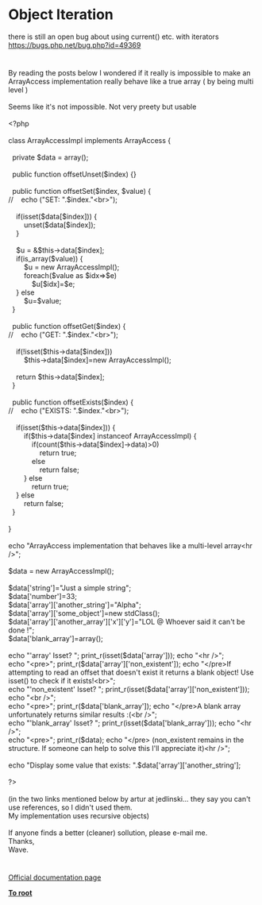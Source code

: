 # Object Iteration




<div class="phpcode"><span class="html">
there is still an open bug about using current() etc. with iterators<br><a href="https://bugs.php.net/bug.php?id=49369" rel="nofollow" target="_blank">https://bugs.php.net/bug.php?id=49369</a></span>
</div>
  

#


<div class="phpcode"><span class="html">
By reading the posts below I wondered if it really is impossible to make an ArrayAccess implementation really behave like a true array ( by being multi level )<br><br>Seems like it&apos;s not impossible. Not very preety but usable<br><br><span class="default">&lt;?php<br><br></span><span class="keyword">class </span><span class="default">ArrayAccessImpl </span><span class="keyword">implements </span><span class="default">ArrayAccess </span><span class="keyword">{<br><br>&#xA0; private </span><span class="default">$data </span><span class="keyword">= array();<br><br>&#xA0; public function </span><span class="default">offsetUnset</span><span class="keyword">(</span><span class="default">$index</span><span class="keyword">) {}<br><br>&#xA0; public function </span><span class="default">offsetSet</span><span class="keyword">(</span><span class="default">$index</span><span class="keyword">, </span><span class="default">$value</span><span class="keyword">) {<br></span><span class="comment">//&#xA0; &#xA0; echo (&quot;SET: &quot;.$index.&quot;&lt;br&gt;&quot;);<br>&#xA0; &#xA0; <br>&#xA0; &#xA0; </span><span class="keyword">if(isset(</span><span class="default">$data</span><span class="keyword">[</span><span class="default">$index</span><span class="keyword">])) {<br>&#xA0; &#xA0; &#xA0; &#xA0; unset(</span><span class="default">$data</span><span class="keyword">[</span><span class="default">$index</span><span class="keyword">]);<br>&#xA0; &#xA0; }<br>&#xA0; &#xA0; <br>&#xA0; &#xA0; </span><span class="default">$u </span><span class="keyword">= &amp;</span><span class="default">$this</span><span class="keyword">-&gt;</span><span class="default">data</span><span class="keyword">[</span><span class="default">$index</span><span class="keyword">];<br>&#xA0; &#xA0; if(</span><span class="default">is_array</span><span class="keyword">(</span><span class="default">$value</span><span class="keyword">)) {<br>&#xA0; &#xA0; &#xA0; &#xA0; </span><span class="default">$u </span><span class="keyword">= new </span><span class="default">ArrayAccessImpl</span><span class="keyword">();<br>&#xA0; &#xA0; &#xA0; &#xA0; foreach(</span><span class="default">$value </span><span class="keyword">as </span><span class="default">$idx</span><span class="keyword">=&gt;</span><span class="default">$e</span><span class="keyword">)<br>&#xA0; &#xA0; &#xA0; &#xA0; &#xA0; &#xA0; </span><span class="default">$u</span><span class="keyword">[</span><span class="default">$idx</span><span class="keyword">]=</span><span class="default">$e</span><span class="keyword">;<br>&#xA0; &#xA0; } else<br>&#xA0; &#xA0; &#xA0; &#xA0; </span><span class="default">$u</span><span class="keyword">=</span><span class="default">$value</span><span class="keyword">;<br>&#xA0; }<br><br>&#xA0; public function </span><span class="default">offsetGet</span><span class="keyword">(</span><span class="default">$index</span><span class="keyword">) {<br></span><span class="comment">//&#xA0; &#xA0; echo (&quot;GET: &quot;.$index.&quot;&lt;br&gt;&quot;);<br><br>&#xA0; &#xA0; </span><span class="keyword">if(!isset(</span><span class="default">$this</span><span class="keyword">-&gt;</span><span class="default">data</span><span class="keyword">[</span><span class="default">$index</span><span class="keyword">]))<br>&#xA0; &#xA0; &#xA0; &#xA0; </span><span class="default">$this</span><span class="keyword">-&gt;</span><span class="default">data</span><span class="keyword">[</span><span class="default">$index</span><span class="keyword">]=new </span><span class="default">ArrayAccessImpl</span><span class="keyword">();<br>&#xA0; &#xA0; <br>&#xA0; &#xA0; return </span><span class="default">$this</span><span class="keyword">-&gt;</span><span class="default">data</span><span class="keyword">[</span><span class="default">$index</span><span class="keyword">];<br>&#xA0; }<br><br>&#xA0; public function </span><span class="default">offsetExists</span><span class="keyword">(</span><span class="default">$index</span><span class="keyword">) {<br></span><span class="comment">//&#xA0; &#xA0; echo (&quot;EXISTS: &quot;.$index.&quot;&lt;br&gt;&quot;);<br>&#xA0; &#xA0; <br>&#xA0; &#xA0; </span><span class="keyword">if(isset(</span><span class="default">$this</span><span class="keyword">-&gt;</span><span class="default">data</span><span class="keyword">[</span><span class="default">$index</span><span class="keyword">])) {<br>&#xA0; &#xA0; &#xA0; &#xA0; if(</span><span class="default">$this</span><span class="keyword">-&gt;</span><span class="default">data</span><span class="keyword">[</span><span class="default">$index</span><span class="keyword">] instanceof </span><span class="default">ArrayAccessImpl</span><span class="keyword">) {<br>&#xA0; &#xA0; &#xA0; &#xA0; &#xA0; &#xA0; if(</span><span class="default">count</span><span class="keyword">(</span><span class="default">$this</span><span class="keyword">-&gt;</span><span class="default">data</span><span class="keyword">[</span><span class="default">$index</span><span class="keyword">]-&gt;</span><span class="default">data</span><span class="keyword">)&gt;</span><span class="default">0</span><span class="keyword">)<br>&#xA0; &#xA0; &#xA0; &#xA0; &#xA0; &#xA0; &#xA0; &#xA0; return </span><span class="default">true</span><span class="keyword">;<br>&#xA0; &#xA0; &#xA0; &#xA0; &#xA0; &#xA0; else<br>&#xA0; &#xA0; &#xA0; &#xA0; &#xA0; &#xA0; &#xA0; &#xA0; return </span><span class="default">false</span><span class="keyword">;<br>&#xA0; &#xA0; &#xA0; &#xA0; } else<br>&#xA0; &#xA0; &#xA0; &#xA0; &#xA0; &#xA0; return </span><span class="default">true</span><span class="keyword">;<br>&#xA0; &#xA0; } else<br>&#xA0; &#xA0; &#xA0; &#xA0; return </span><span class="default">false</span><span class="keyword">;<br>&#xA0; }<br><br>}<br><br>echo </span><span class="string">&quot;ArrayAccess implementation that behaves like a multi-level array&lt;hr /&gt;&quot;</span><span class="keyword">;<br><br></span><span class="default">$data </span><span class="keyword">= new </span><span class="default">ArrayAccessImpl</span><span class="keyword">();<br><br></span><span class="default">$data</span><span class="keyword">[</span><span class="string">&apos;string&apos;</span><span class="keyword">]=</span><span class="string">&quot;Just a simple string&quot;</span><span class="keyword">;<br></span><span class="default">$data</span><span class="keyword">[</span><span class="string">&apos;number&apos;</span><span class="keyword">]=</span><span class="default">33</span><span class="keyword">;<br></span><span class="default">$data</span><span class="keyword">[</span><span class="string">&apos;array&apos;</span><span class="keyword">][</span><span class="string">&apos;another_string&apos;</span><span class="keyword">]=</span><span class="string">&quot;Alpha&quot;</span><span class="keyword">;<br></span><span class="default">$data</span><span class="keyword">[</span><span class="string">&apos;array&apos;</span><span class="keyword">][</span><span class="string">&apos;some_object&apos;</span><span class="keyword">]=new </span><span class="default">stdClass</span><span class="keyword">();<br></span><span class="default">$data</span><span class="keyword">[</span><span class="string">&apos;array&apos;</span><span class="keyword">][</span><span class="string">&apos;another_array&apos;</span><span class="keyword">][</span><span class="string">&apos;x&apos;</span><span class="keyword">][</span><span class="string">&apos;y&apos;</span><span class="keyword">]=</span><span class="string">&quot;LOL @ Whoever said it can&apos;t be done !&quot;</span><span class="keyword">;<br></span><span class="default">$data</span><span class="keyword">[</span><span class="string">&apos;blank_array&apos;</span><span class="keyword">]=array();<br><br>echo </span><span class="string">&quot;&apos;array&apos; Isset? &quot;</span><span class="keyword">; </span><span class="default">print_r</span><span class="keyword">(isset(</span><span class="default">$data</span><span class="keyword">[</span><span class="string">&apos;array&apos;</span><span class="keyword">])); echo </span><span class="string">&quot;&lt;hr /&gt;&quot;</span><span class="keyword">;<br>echo </span><span class="string">&quot;&lt;pre&gt;&quot;</span><span class="keyword">; </span><span class="default">print_r</span><span class="keyword">(</span><span class="default">$data</span><span class="keyword">[</span><span class="string">&apos;array&apos;</span><span class="keyword">][</span><span class="string">&apos;non_existent&apos;</span><span class="keyword">]); echo </span><span class="string">&quot;&lt;/pre&gt;If attempting to read an offset that doesn&apos;t exist it returns a blank object! Use isset() to check if it exists!&lt;br&gt;&quot;</span><span class="keyword">;<br>echo </span><span class="string">&quot;&apos;non_existent&apos; Isset? &quot;</span><span class="keyword">; </span><span class="default">print_r</span><span class="keyword">(isset(</span><span class="default">$data</span><span class="keyword">[</span><span class="string">&apos;array&apos;</span><span class="keyword">][</span><span class="string">&apos;non_existent&apos;</span><span class="keyword">])); echo </span><span class="string">&quot;&lt;br /&gt;&quot;</span><span class="keyword">;<br>echo </span><span class="string">&quot;&lt;pre&gt;&quot;</span><span class="keyword">; </span><span class="default">print_r</span><span class="keyword">(</span><span class="default">$data</span><span class="keyword">[</span><span class="string">&apos;blank_array&apos;</span><span class="keyword">]); echo </span><span class="string">&quot;&lt;/pre&gt;A blank array unfortunately returns similar results :(&lt;br /&gt;&quot;</span><span class="keyword">;<br>echo </span><span class="string">&quot;&apos;blank_array&apos; Isset? &quot;</span><span class="keyword">; </span><span class="default">print_r</span><span class="keyword">(isset(</span><span class="default">$data</span><span class="keyword">[</span><span class="string">&apos;blank_array&apos;</span><span class="keyword">])); echo </span><span class="string">&quot;&lt;hr /&gt;&quot;</span><span class="keyword">;<br>echo </span><span class="string">&quot;&lt;pre&gt;&quot;</span><span class="keyword">; </span><span class="default">print_r</span><span class="keyword">(</span><span class="default">$data</span><span class="keyword">); echo </span><span class="string">&quot;&lt;/pre&gt; (non_existent remains in the structure. If someone can help to solve this I&apos;ll appreciate it)&lt;hr /&gt;&quot;</span><span class="keyword">;<br><br>echo </span><span class="string">&quot;Display some value that exists: &quot;</span><span class="keyword">.</span><span class="default">$data</span><span class="keyword">[</span><span class="string">&apos;array&apos;</span><span class="keyword">][</span><span class="string">&apos;another_string&apos;</span><span class="keyword">];<br><br></span><span class="default">?&gt;<br></span><br>(in the two links mentioned below by artur at jedlinski... they say you can&apos;t use references, so I didn&apos;t used them.<br>My implementation uses recursive objects)<br><br>If anyone finds a better (cleaner) sollution, please e-mail me.<br>Thanks,<br>Wave.</span>
</div>
  

#

[Official documentation page](https://www.php.net/manual/en/language.oop5.iterations.php)

**[To root](/)**